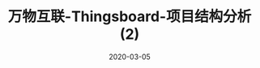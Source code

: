---
title: 万物互联-Thingsboard-项目结构分析(2)
date: 2020-03-05
sidebar: 'auto'
type: 'classify'
categories:
 - ThingsBoard
tags:
 - IOT
 - 物联网
 - ThingsBoard
publish: false
---